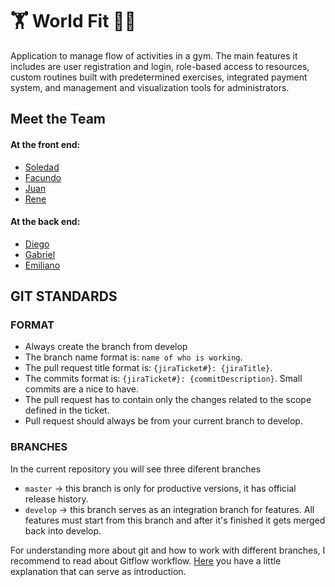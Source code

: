 # :weight_lifting: World Fit :woman_cartwheeling:

Application to manage flow of activities in a gym. The main features it includes are user registration and login, role-based access to resources, custom routines built with predetermined exercises, integrated payment system, and management and visualization tools for administrators.

## Meet the Team
#### At the front end:
  - <a href=""> Soledad <a>
  - <a href=""> Facundo <a>
  - <a href="https://github.com/jcda23"> Juan <a>
  - <a href=""> Rene <a>
  
#### At the back end:
  - <a href="https://github.com/DiegoHaczek"> Diego <a>
  - <a href="https://github.com/gabrielalfredoboaglio"> Gabriel <a>
  - <a href="https://github.com/EmilianoEscobedo"> Emiliano <a>

## GIT STANDARDS

### FORMAT
- Always create the branch from develop
- The branch name format is: `name of who is working`.
- The pull request title format is: `{jiraTicket#}: {jiraTitle}`.
- The commits format is: `{jiraTicket#}: {commitDescription}`. Small commits are a nice to have.
- The pull request has to contain only the changes related to the scope defined in the ticket.
- Pull request should always be from your current branch to develop.


### BRANCHES
In the current repository you will see three diferent branches
- `master` -> this branch is only for productive versions, it has official release history.
- `develop` -> this branch serves as an integration branch for features. All features must start from this branch and after it's finished it gets merged back into develop.

For understanding more about git and how to work with different branches, I recommend to read about Gitflow workflow. [Here](https://www.atlassian.com/git/tutorials/comparing-workflows/gitflow-workflow) you have a little explanation that can serve as introduction.

